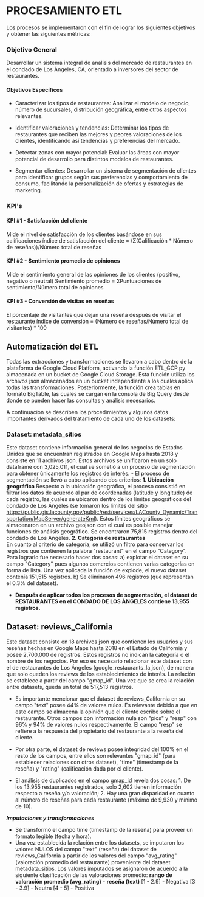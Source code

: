 # PROCESAMIENTO ETL
Los procesos se implementaron con el fin de lograr los siguientes objetivos y obtener las siguientes métricas:

### Objetivo General
Desarrollar un sistema integral de análisis del mercado de restaurantes en el condado de Los Ángeles, CA, orientado a inversores del sector de restaurantes.

#### Objetivos Específicos
- Caracterizar los tipos de restaurantes: Analizar el modelo de negocio, número de sucursales, distribución geográfica, entre otros aspectos relevantes.

- Identificar valoraciones y tendencias: Determinar los tipos de restaurantes que reciben las mejores y peores valoraciones de los clientes, identificando así tendencias y preferencias del mercado.
  
- Detectar zonas con mayor potencial: Evaluar las áreas con mayor potencial de desarrollo para distintos modelos de restaurantes.

- Segmentar clientes: Desarrollar un sistema de segmentación de clientes para identificar grupos según sus preferencias y comportamiento de consumo, facilitando la personalización de ofertas y estrategias de marketing.

### KPI's
#### KPI #1 - Satisfacción  del cliente
Mide el nivel de satisfacción de los clientes basándose en sus calificaciones
índice de satisfacción del cliente = (Ʃ(Calificación * Número de reseñas))/Número total de reseñas

#### KPI #2 - Sentimiento promedio de opiniones
Mide el sentimiento general de las opiniones de los clientes (positivo, negativo o neutral)
Sentimiento promedio = ƩPuntuaciones de sentimiento/Número total de opiniones

#### KPI #3 - Conversión de visitas en reseñas
El porcentaje de visitantes que dejan una reseña después de visitar el restaurante
índice de conversión = (Número de reseñas/Número total de visitantes) * 100

## Automatización del ETL
Todas las extracciones y transformaciones se llevaron a cabo dentro de la plataforma de Google Cloud Platform, activando la función ETL_GCP.py almacenada en un bucket de Google Cloud Storage. Esta función utiliza los archivos json almacenados en un bucket independiente a los cuales aplica todas las transformaciones. Posteriormente, la función crea tablas en formato BigTable, las cuales se cargan en la consola de Big Query desde donde se pueden hacer las consultas y análisis necesarios.

A continuación se describen los procedimientos y algunos datos importantes derivados del tratamiento de cada uno de los datasets:

### Dataset: metadata_sitios
Este dataset contiene información general de los negocios de Estados Unidos que se encuentran registrados en Google Maps hasta 2018 y consiste en 11 archivos json. Estos archivos se unificaron en un solo dataframe con 3,025,011, el cual se sometió a un proceso de segmentación para obtener únicamente los registros de interés.
	 - El proceso de segmentación se llevó a cabo aplicando dos criterios: 
	**1. Ubicación geográfica**
  Respecto a la ubicación geográfica, el proceso consistió en filtrar los datos de acuerdo al par de coordenadas (latitude y longitude) de cada registro, las cuales se ubicaron dentro de los límites geográficos del condado de Los Ángeles (se tomaron los límites del sitio https://public.gis.lacounty.gov/public/rest/services/LACounty_Dynamic/Transportation/MapServer/generateKml). Estos límites geográficos se almacenaron en un archivo geojson con el cual es posible manejar funciones de análisis geográfico. Se encontraron 75,815 registros dentro del condado de Los Angeles.
	  **2. Categoría de restaurantes**  
 En cuanto al criterio de categoría, se utilizó un filtro para conservar los registros que contienen la palabra "restaurant" en el campo "Category". Para lograrlo fue necesario hacer dos cosas: a) explotar el dataset en su campo "Category" pues algunos comercios contienen varias categorías en forma de lista. Una vez aplicada la función de explode, el nuevo dataset contenía 151,515 registros. b) Se eliminaron 496 registros (que representan el 0.3% del dataset). 

 - **Después de aplicar todos los procesos de segmentación, el dataset de RESTAURANTES en el CONDADO DE LOS ÁNGELES contiene 13,955 registros.**

## Dataset: reviews_California
Este dataset consiste en 18 archivos json que contienen los usuarios y sus reseñas hechas en Google Maps hasta 2018 en el Estado de California y posee 2,700,000 de registros. Estos registros no indican la categoría o el nombre de los negocios. Por eso es necesario relacionar este dataset con el de restaurantes de Los Ángeles (google_restaurants_la.json), de manera que solo queden los reviews de los establecimientos de interés. La relación se establece a partir del campo "gmap_id". Una vez que se crea la relación entre datasets, queda un total de 517,513 registros.

- Es importante mencionar que el dataset de reviews_California en su campo "text" posee 44%  de valores nulos. Es relevante debido a que en este campo se almacena la opinión que el cliente escribe sobre el restaurante. Otros campos con información nula son "pics" y "resp" con 96% y 94% de valores nulos respectivamente. El campo "resp" se refiere a la respuesta del propietario del restaurante a la reseña del cliente.

- Por otra parte, el dataset de reviews posee integridad del 100% en el resto de los campos, entre ellos son relevantes "gmap_id" (para establecer relaciones con otros dataset), "time" (timestamp de la reseña) y "rating" (calificación dada por el cliente).

- El análisis de duplicados en el campo gmap_id revela dos cosas: 1. De los 13,955 restaurantes registrados, solo 2,602 tienen información respecto a reseña y/o valoración; 2. Hay una gran disparidad en cuanto al número de reseñas para cada restaurante (máximo de 9,930 y mínimo de 10).

***Imputaciones y transformaciones***
- Se transformó el campo time (timestamp de la reseña) para proveer un formato legible (fecha y hora).
- Una vez establecida la relación entre los datasets, se imputaron los valores NULOS del campo "text"  (reseña) del dataset de reviews_California a partir de los valores del campo "avg_rating" (valoración promedio del restaurante) proveniente del dataset metadata_sitios. Los valores imputados se asignaron de acuerdo a la siguiente clasificación de las valoraciones promedio:
**rango de valoración promedio (avg_rating)** - **reseña (text)**
[1 - 2.9]  - Negativa
[3 - 3.9] - Neutra
[4 - 5] - Positiva
